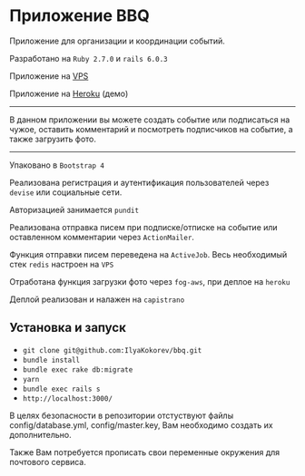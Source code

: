 # Приложение BBQ

Приложение для организации и координации событий.

Разработано на `Ruby 2.7.0` и `rails 6.0.3`

Приложение на [VPS](http://neverends.site/)

Приложение на [Heroku](https://ilyabbq.herokuapp.com/) (демо)

---

В данном приложении вы можете создать событие или подписаться на чужое, оставить комментарий и посмотреть подписчиков на событие, а также загрузить фото.

---

Упаковано в `Bootstrap 4`

Реализована регистрация и аутентификация пользователей через `devise` или социальные сети.

Авторизацией занимается `pundit`

Реализована отправка писем при подписке/отписке на событие или оставленном комментарии через `ActionMailer`. 

Функция отправки писем переведена на `ActiveJob`. Весь необходимый стек `redis` настроен на `VPS`

Отработана функция загрузки фото через `fog-aws`, при деплое на `heroku`

Деплой реализован и налажен на `capistrano`

## Установка и запуск

* `git clone git@github.com:IlyaKokorev/bbq.git`
* `bundle install`
* `bundle exec rake db:migrate`
* `yarn`
* `bundle exec rails s`
* `http://localhost:3000/`

В целях безопасности в репозитории отстуствуют файлы config/database.yml, config/master.key, Вам необходимо создать их дополнительно.

Также Вам потребуется прописать свои переменные окружения для почтового сервиса.

